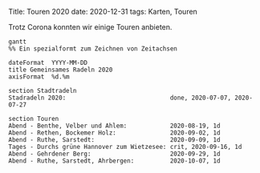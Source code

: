 Title: Touren 2020
date: 2020-12-31
tags: Karten, Touren

Trotz Corona konnten wir einige Touren anbieten.

``` mermaid
gantt
%% Ein spezialformt zum Zeichnen von Zeitachsen

dateFormat  YYYY-MM-DD
title Gemeinsames Radeln 2020
axisFormat  %d.%m

section Stadtradeln
Stadradeln 2020:                             done, 2020-07-07, 2020-07-27

section Touren
Abend - Benthe, Velber und Ahlem:            2020-08-19, 1d
Abend - Rethen, Bockemer Holz:               2020-09-02, 1d
Abend - Ruthe, Sarstedt:                     2020-09-09, 1d
Tages - Durchs grüne Hannover zum Wietzesee: crit, 2020-09-16, 1d
Abend - Gehrdener Berg:                      2020-09-29, 1d
Abend - Ruthe, Sarstedt, Ahrbergen:          2020-10-07, 1d
```